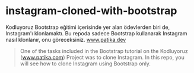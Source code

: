 # instagram-cloned-with-bootstrap
Kodluyoruz Bootstrap eğitimi içerisinde yer alan ödevlerden biri de, Instagram'ı klonlamaktı. Bu repoda sadece Bootstrap kullanarak Instagram nasıl klonlanır, onu göreceksiniz. www.patika.dev



> One of the tasks included in the Bootstrap tutorial on the Kodluyoruz (www.patika.com) Project was to clone Instagram. In this repo, you will see how to clone Instagram using Bootstrap only.
